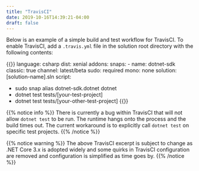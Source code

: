 ```yaml
---
title: "TravisCI"
date: 2019-10-16T14:39:21-04:00
draft: false
---
```


Below is an example of a simple build and test workflow for TravisCI.
To enable TravisCI, add a `.travis.yml` file in the solution root directory with the
following contents:

{{<highlight yml>}}
language: csharp
dist: xenial
addons:
  snaps:
    - name: dotnet-sdk
      classic: true
      channel: latest/beta
sudo: required
mono: none
solution: [solution-name].sln
script:
  - sudo snap alias dotnet-sdk.dotnet dotnet
  - dotnet test tests/[your-test-project]
  - dotnet test tests/[your-other-test-project]
{{</highlight>}}

{{% notice info %}}
There is currently a bug within TravisCI that will not allow `dotnet test`
to be run. The runtime hangs onto the process and the build times out. The
current workaround is to explicitly call `dotnet test` on specific test projects.
{{% /notice %}}

{{% notice warning %}}
The above TravisCI excerpt is subject to change as .NET Core 3.x is adopted
widely and some quirks in TravisCI configuration are removed and configuration is
simplified as time goes by.
{{% /notice %}}
